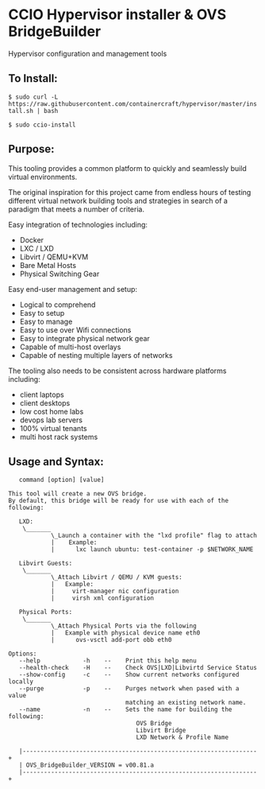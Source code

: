CCIO Hypervisor installer & OVS BridgeBuilder
==============================================

Hypervisor configuration and management tools

## To Install:

  ``$ sudo curl -L https://raw.githubusercontent.com/containercraft/hypervisor/master/install.sh | bash ``

  ``$ sudo ccio-install``

## Purpose:

This tooling provides a common platform to quickly and seamlessly build virtual environments.

The original inspiration for this project came from endless hours of testing different virtual
network building tools and strategies in search of a paradigm that meets a number of criteria.

Easy integration of technologies including:
  + Docker
  + LXC / LXD
  + Libvirt / QEMU+KVM
  + Bare Metal Hosts
  + Physical Switching Gear

Easy end-user management and setup:
  + Logical to comprehend
  + Easy to setup
  + Easy to manage
  + Easy to use over Wifi connections
  + Easy to integrate physical network gear
  + Capable of multi-host overlays
  + Capable of nesting multiple layers of networks

The tooling also needs to be consistent across hardware platforms including:
  + client laptops
  + client desktops
  + low cost home labs
  + devops lab servers
  + 100% virtual tenants
  + multi host rack systems

##  Usage and Syntax:
       command [option] [value]

    This tool will create a new OVS bridge.
    By default, this bridge will be ready for use with each of the following:

       LXD:
        \_______       
                \_Launch a container with the "lxd profile" flag to attach
                |    Example:                                               
                |      lxc launch ubuntu: test-container -p $NETWORK_NAME

       Libvirt Guests:
        \_______
                \_Attach Libvirt / QEMU / KVM guests:
                |   Example:
                |     virt-manager nic configuration
                |     virsh xml configuration

       Physical Ports:
        \_______
                \_Attach Physical Ports via the following
                |   Example with physical device name eth0
                |      ovs-vsctl add-port obb eth0

    Options:
       --help            -h    --    Print this help menu
       --health-check    -H    --    Check OVS|LXD|Libvirtd Service Status
       --show-config     -c    --    Show current networks configured locally
       --purge           -p    --    Purges network when pased with a value
                                     matching an existing network name.
       --name            -n    --    Sets the name for building the following:
                                        OVS Bridge
                                        Libvirt Bridge
                                        LXD Network & Profile Name

       |------------------------------------------------------------------+
       | OVS_BridgeBuilder_VERSION = v00.81.a
       |------------------------------------------------------------------+
